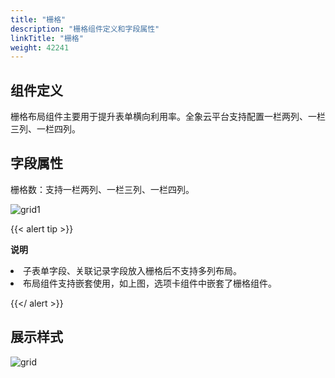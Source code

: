 ```yaml
---
title: "栅格"
description: "栅格组件定义和字段属性"
linkTitle: "栅格"
weight: 42241
---
```


## 组件定义

栅格布局组件主要用于提升表单横向利用率。全象云平台支持配置一栏两列、一栏三列、一栏四列。

## 字段属性

栅格数：支持一栏两列、一栏三列、一栏四列。

![grid1](/images/manual/component/grid1.png)

{{< alert tip >}}

**说明**<li>子表单字段、关联记录字段放入栅格后不支持多列布局。<li>布局组件支持嵌套使用，如上图，选项卡组件中嵌套了栅格组件。

 {{</ alert >}}

## 展示样式

![grid](/images/manual/component/grid.png)

